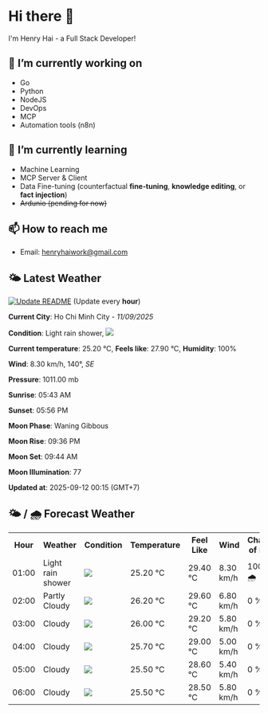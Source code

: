 # Hi there 👋

I'm Henry Hai - a Full Stack Developer!

## 🔭 I’m currently working on

- Go
- Python
- NodeJS
- DevOps
- MCP
- Automation tools (n8n)

## 🌱 I’m currently learning

- Machine Learning
- MCP Server & Client
- Data Fine-tuning (counterfactual **fine‑tuning**, **knowledge editing**, or **fact injection**)
- ~~Ardunio (pending for now)~~

## 📫 How to reach me

- Email: <henryhaiwork@gmail.com>

## 🌤️ Latest Weather
[![Update README](https://github.com/henry0hai/henry0hai/actions/workflows/udpateReadme.yml/badge.svg)](https://github.com/henry0hai/henry0hai/actions/workflows/udpateReadme.yml)
(Update every **hour**)
<!-- CURRENT_WEATHER:START -->
**Current City**: Ho Chi Minh City - *11/09/2025*

**Condition**: Light rain shower, <img src="https://cdn.weatherapi.com/weather/64x64/night/353.png"/>

**Current temperature**: 25.20 °C, **Feels like**: 27.90 °C, **Humidity**: 100%

**Wind**: 8.30 km/h, 140°, *SE*

**Pressure**: 1011.00 mb

**Sunrise**: 05:43 AM

**Sunset**: 05:56 PM

**Moon Phase**: Waning Gibbous

**Moon Rise**: 09:36 PM

**Moon Set**: 09:44 AM

**Moon Illumination**: 77

**Updated at**: 2025-09-12 00:15 (GMT+7)<!-- CURRENT_WEATHER:END -->

## 🌤️ / 🌧️ Forecast Weather
<!-- FORECAST_WEATHER:START -->
<table>
		<tr>
			<th>Hour</th>
			<th>Weather</th>
			<th>Condition</th>
			<th>Temperature</th>
			<th>Feel Like</th>
			<th>Wind</th>
			<th>Chance of Rain</th>
		</tr>
				<tr>
					<td>01:00</td>
					<td>Light rain shower</td>
					<td><img src='https://cdn.weatherapi.com/weather/64x64/night/353.png'/></td>
					<td>25.20 °C</td>
					<td>29.40 °C</td>
					<td>8.30 km/h</td>
					<td>100 % 🌧️</td>
				</tr>
				<tr>
					<td>02:00</td>
					<td>Partly Cloudy </td>
					<td><img src='https://cdn.weatherapi.com/weather/64x64/night/116.png'/></td>
					<td>26.20 °C</td>
					<td>29.60 °C</td>
					<td>6.80 km/h</td>
					<td>0 %</td>
				</tr>
				<tr>
					<td>03:00</td>
					<td>Cloudy </td>
					<td><img src='https://cdn.weatherapi.com/weather/64x64/night/119.png'/></td>
					<td>26.00 °C</td>
					<td>29.20 °C</td>
					<td>5.80 km/h</td>
					<td>0 %</td>
				</tr>
				<tr>
					<td>04:00</td>
					<td>Cloudy </td>
					<td><img src='https://cdn.weatherapi.com/weather/64x64/night/119.png'/></td>
					<td>25.70 °C</td>
					<td>29.00 °C</td>
					<td>5.00 km/h</td>
					<td>0 %</td>
				</tr>
				<tr>
					<td>05:00</td>
					<td>Cloudy </td>
					<td><img src='https://cdn.weatherapi.com/weather/64x64/night/119.png'/></td>
					<td>25.50 °C</td>
					<td>28.60 °C</td>
					<td>5.40 km/h</td>
					<td>0 %</td>
				</tr>
				<tr>
					<td>06:00</td>
					<td>Cloudy </td>
					<td><img src='https://cdn.weatherapi.com/weather/64x64/day/119.png'/></td>
					<td>25.50 °C</td>
					<td>28.50 °C</td>
					<td>5.80 km/h</td>
					<td>0 %</td>
				</tr>
</table>
<!-- FORECAST_WEATHER:END -->

